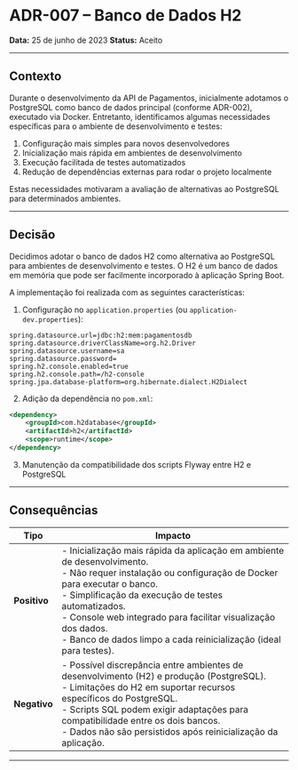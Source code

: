 # ADR-007 – Banco de Dados H2

**Data:** 25 de junho de 2023
**Status:** Aceito

---

## Contexto

Durante o desenvolvimento da API de Pagamentos, inicialmente adotamos o PostgreSQL como banco de dados principal (conforme ADR-002), executado via Docker. Entretanto, identificamos algumas necessidades específicas para o ambiente de desenvolvimento e testes:

1. Configuração mais simples para novos desenvolvedores
2. Inicialização mais rápida em ambientes de desenvolvimento
3. Execução facilitada de testes automatizados
4. Redução de dependências externas para rodar o projeto localmente

Estas necessidades motivaram a avaliação de alternativas ao PostgreSQL para determinados ambientes.

---

## Decisão

Decidimos adotar o banco de dados H2 como alternativa ao PostgreSQL para ambientes de desenvolvimento e testes. O H2 é um banco de dados em memória que pode ser facilmente incorporado à aplicação Spring Boot.

A implementação foi realizada com as seguintes características:

1. Configuração no `application.properties` (ou `application-dev.properties`):

```properties
spring.datasource.url=jdbc:h2:mem:pagamentosdb
spring.datasource.driverClassName=org.h2.Driver
spring.datasource.username=sa
spring.datasource.password=
spring.h2.console.enabled=true
spring.h2.console.path=/h2-console
spring.jpa.database-platform=org.hibernate.dialect.H2Dialect
```

2. Adição da dependência no `pom.xml`:

```xml
<dependency>
    <groupId>com.h2database</groupId>
    <artifactId>h2</artifactId>
    <scope>runtime</scope>
</dependency>
```

3. Manutenção da compatibilidade dos scripts Flyway entre H2 e PostgreSQL

---

## Consequências

| Tipo        | Impacto                                                                              |
|-------------|--------------------------------------------------------------------------------------|
| **Positivo**| - Inicialização mais rápida da aplicação em ambiente de desenvolvimento.<br>- Não requer instalação ou configuração de Docker para executar o banco.<br>- Simplificação da execução de testes automatizados.<br>- Console web integrado para facilitar visualização dos dados.<br>- Banco de dados limpo a cada reinicialização (ideal para testes). |
| **Negativo**| - Possível discrepância entre ambientes de desenvolvimento (H2) e produção (PostgreSQL).<br>- Limitações do H2 em suportar recursos específicos do PostgreSQL.<br>- Scripts SQL podem exigir adaptações para compatibilidade entre os dois bancos.<br>- Dados não são persistidos após reinicialização da aplicação. |

---